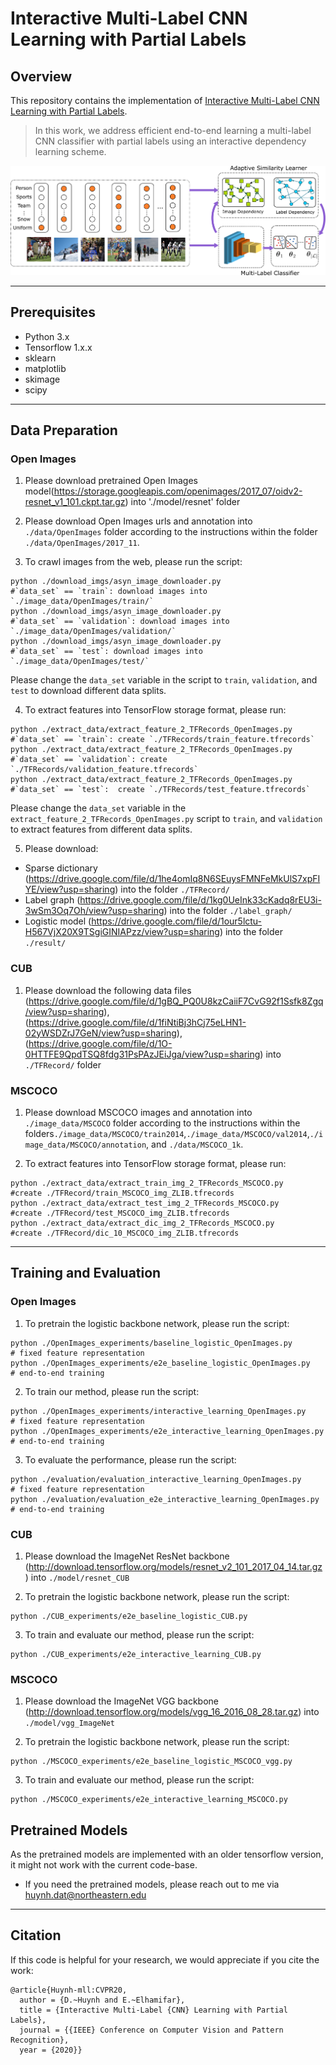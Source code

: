 # Interactive Multi-Label CNN Learning with Partial Labels

## Overview
This repository contains the implementation of [Interactive Multi-Label CNN Learning with Partial Labels](http://khoury.neu.edu/home/eelhami/publications/InteractiveCMLL-CVPR20.pdf).
> In this work, we address efficient end-to-end learning a multi-label CNN classifier with partial labels using an interactive dependency learning scheme.

![Image](https://github.com/hbdat/cvpr20_IMCL/raw/master/fig/interactive_sim_classifer.png)

---
## Prerequisites
+ Python 3.x
+ Tensorflow 1.x.x
+ sklearn
+ matplotlib
+ skimage
+ scipy

---
## Data Preparation

### Open Images

1) Please download pretrained Open Images model(https://storage.googleapis.com/openimages/2017_07/oidv2-resnet_v1_101.ckpt.tar.gz) into './model/resnet' folder

2) Please download Open Images urls and annotation into `./data/OpenImages` folder according to the instructions within the folder `./data/OpenImages/2017_11`.

3) To crawl images from the web, please run the script:
```
python ./download_imgs/asyn_image_downloader.py 					#`data_set` == `train`: download images into `./image_data/OpenImages/train/`
python ./download_imgs/asyn_image_downloader.py 					#`data_set` == `validation`: download images into `./image_data/OpenImages/validation/`
python ./download_imgs/asyn_image_downloader.py 					#`data_set` == `test`: download images into `./image_data/OpenImages/test/`
```
Please change the `data_set` variable in the script to `train`, `validation`, and `test` to download different data splits.

4) To extract features into TensorFlow storage format, please run:
```
python ./extract_data/extract_feature_2_TFRecords_OpenImages.py						#`data_set` == `train`: create `./TFRecords/train_feature.tfrecords`
python ./extract_data/extract_feature_2_TFRecords_OpenImages.py						#`data_set` == `validation`: create `./TFRecords/validation_feature.tfrecords`
python ./extract_data/extract_feature_2_TFRecords_OpenImages.py			        		#`data_set` == `test`:  create `./TFRecords/test_feature.tfrecords`
```
Please change the `data_set` variable in the `extract_feature_2_TFRecords_OpenImages.py` script to `train`, and `validation` to extract features from different data splits.

5) Please download: 
  + Sparse dictionary (https://drive.google.com/file/d/1he4omIq8N6SEuysFMNFeMkUlS7xpFIYE/view?usp=sharing) into the folder `./TFRecord/`
  + Label graph (https://drive.google.com/file/d/1kg0UeInk33cKadq8rEU3i-3wSm3Oq7Oh/view?usp=sharing) into the folder `./label_graph/`
  + Logistic model (https://drive.google.com/file/d/1our5lctu-H567VjX20X9TSgiGINIAPzz/view?usp=sharing) into the folder `./result/`

### CUB

1) Please download the following data files (https://drive.google.com/file/d/1gBQ_PQ0U8kzCaiiF7CvG92f1Ssfk8Zgq/view?usp=sharing), (https://drive.google.com/file/d/1fiNtiBj3hCj75eLHN1-02yWSDZrJ7GeN/view?usp=sharing), (https://drive.google.com/file/d/1O-0HTTFE9QpdTSQ8fdg31PsPAzJEiJga/view?usp=sharing) into `./TFRecord/` folder

### MSCOCO

1) Please download MSCOCO images and annotation into `./image_data/MSCOCO` folder according to the instructions within the folders`./image_data/MSCOCO/train2014`,`./image_data/MSCOCO/val2014`,`./image_data/MSCOCO/annotation`, and `./data/MSCOCO_1k`.

2) To extract features into TensorFlow storage format, please run:
```
python ./extract_data/extract_train_img_2_TFRecords_MSCOCO.py						#create ./TFRecord/train_MSCOCO_img_ZLIB.tfrecords
python ./extract_data/extract_test_img_2_TFRecords_MSCOCO.py						#create ./TFRecord/test_MSCOCO_img_ZLIB.tfrecords
python ./extract_data/extract_dic_img_2_TFRecords_MSCOCO.py							#create ./TFRecord/dic_10_MSCOCO_img_ZLIB.tfrecords
```

---
## Training and Evaluation

### Open Images

1) To pretrain the logistic backbone network, please run the script:
```
python ./OpenImages_experiments/baseline_logistic_OpenImages.py					# fixed feature representation
python ./OpenImages_experiments/e2e_baseline_logistic_OpenImages.py				# end-to-end training
```

2) To train our method, please run the script:
```
python ./OpenImages_experiments/interactive_learning_OpenImages.py				# fixed feature representation
python ./OpenImages_experiments/e2e_interactive_learning_OpenImages.py			# end-to-end training
```

3) To evaluate the performance, please run the script:
```
python ./evaluation/evaluation_interactive_learning_OpenImages.py				# fixed feature representation
python ./evaluation/evaluation_e2e_interactive_learning_OpenImages.py			# end-to-end training
```

### CUB
1) Please download the ImageNet ResNet backbone (http://download.tensorflow.org/models/resnet_v2_101_2017_04_14.tar.gz) into `./model/resnet_CUB`

2) To pretrain the logistic backbone network, please run the script:
```
python ./CUB_experiments/e2e_baseline_logistic_CUB.py
```

3) To train and evaluate our method, please run the script:
```
python ./CUB_experiments/e2e_interactive_learning_CUB.py
```

### MSCOCO

1) Please download the ImageNet VGG backbone (http://download.tensorflow.org/models/vgg_16_2016_08_28.tar.gz) into `./model/vgg_ImageNet`

2) To pretrain the logistic backbone network, please run the script:
```
python ./MSCOCO_experiments/e2e_baseline_logistic_MSCOCO_vgg.py
```

3) To train and evaluate our method, please run the script:
```
python ./MSCOCO_experiments/e2e_interactive_learning_MSCOCO.py
```

## Pretrained Models
As the pretrained models are implemented with an older tensorflow version, it might not work with the current code-base. 

+ If you need the pretrained models, please reach out to me via huynh.dat@northeastern.edu

---
## Citation
If this code is helpful for your research, we would appreciate if you cite the work:
```
@article{Huynh-mll:CVPR20,
  author = {D.~Huynh and E.~Elhamifar},
  title = {Interactive Multi-Label {CNN} Learning with Partial Labels},
  journal = {{IEEE} Conference on Computer Vision and Pattern Recognition},
  year = {2020}}
```
